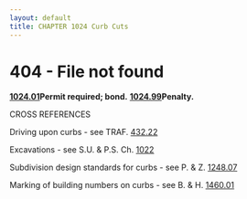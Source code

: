 ```yaml
---
layout: default 
title: CHAPTER 1024 Curb Cuts 
---
```


<H1>404 - File not found</H1>

[**1024.01**](40ff4270.html)**Permit required; bond.**
[**1024.99**](4104a97a.html)**Penalty.**

CROSS REFERENCES

Driving upon curbs - see TRAF. [432.22](1fd8b883.html)

Excavations - see S.U. & P.S. Ch. [1022](40c87a44.html)

Subdivision design standards for curbs - see P. & Z.
[1248.07](4babf4ff.html)

Marking of building numbers on curbs - see B. & H.
[1460.01](58bb3b08.html)
